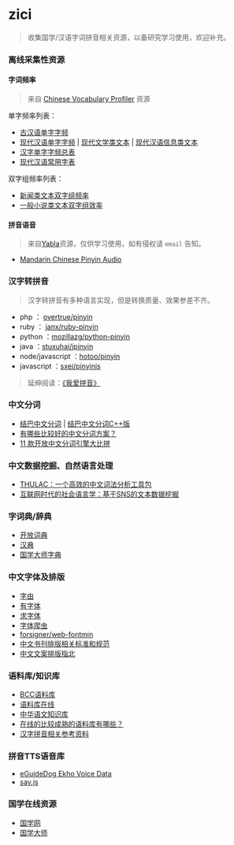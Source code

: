# zici 

>	收集国学/汉语字词拼音相关资源，以备研究学习使用，欢迎补充。

### 离线采集性资源

#### 字词频率

>	来自 [Chinese Vocabulary Profiler](http://lingua.mtsu.edu/chinese-computing/vp/index.php) 资源

单字频率列表：

- [古汉语单字字频](data/lingua.mtsu.edu/char_classical.txt) 
- [现代汉语单字字频](data/lingua.mtsu.edu/char_modern.txt) | [现代文学类文本](data/lingua.mtsu.edu/char_imaginative_modern.txt) | [现代汉语信息类文本](data/lingua.mtsu.edu/char_informative_modern.txt)
- [汉字单字字频总表](data/lingua.mtsu.edu/char_combined.txt)
- [现代汉语常用字表](data/lingua.mtsu.edu/xdhy_fre_char.txt)

双字组频率列表：

- [新闻类文本双字组频率](data/lingua.mtsu.edu/news_bigram.txt)
- [一般小说类文本双字组效率](data/lingua.mtsu.edu/normal_novel_bigram.txt)

#### 拼音语音

>	来自[Yabla](https://chinese.yabla.com/chinese-pinyin-chart.php)资源，仅供学习使用，如有侵权请 `email` 告知。

- [Mandarin Chinese Pinyin Audio](data/pinyin/audio/alicia.zip)

### 汉字转拼音

>	汉字转拼音有多种语言实现，但是转换质量、效果参差不齐。

- php ： [overtrue/pinyin](https://github.com/overtrue/pinyin)
- ruby ： [janx/ruby-pinyin](https://github.com/janx/ruby-pinyin)
- python ：[mozillazg/python-pinyin](https://github.com/mozillazg/python-pinyin)
- java ：[stuxuhai/jpinyin](https://github.com/stuxuhai/jpinyin)
- node/javascript ：[hotoo/pinyin](https://github.com/hotoo/pinyin)
- javascript ：[sxei/pinyinjs](https://github.com/sxei/pinyinjs)

>   延伸阅读：[《我爱拼音》](https://thetype.com/2017/08/11606/)

### 中文分词

- [结巴中文分词](https://github.com/fxsjy/jieba) | [结巴中文分词C++版](https://github.com/yanyiwu/cppjieba)
- [有哪些比较好的中文分词方案？](https://www.zhihu.com/question/19578687)
- [ 11 款开放中文分词引擎大比拼](https://ruby-china.org/topics/28000)

### 中文数据挖掘、自然语言处理

- [THULAC：一个高效的中文词法分析工具包](http://thulac.thunlp.org/)
- [互联网时代的社会语言学：基于SNS的文本数据挖掘](http://www.matrix67.com/blog/archives/5044)


### 字词典/辞典

- [开放词典](http://kaifangcidian.com/)
- [汉典](http://www.zdic.net/)
- [国学大师字典](http://www.guoxuedashi.com/zidian/)

### 中文字体及排版

- [字由](http://www.hellofont.cn/)
- [有字体](https://www.youziku.com/)
- [求字体](http://www.qiuziti.com)
- [字体爬虫](https://github.com/aui/font-spider)
- [forsigner/web-fontmin ](https://github.com/forsigner/web-fontmin)
- [中文书刊排版相关标准和规范](https://github.com/Haixing-Hu/typesetting-standard)
- [中文文案排版指北](https://github.com/sparanoid/chinese-copywriting-guidelines)

### 语料库/知识库

- [BCC语料库](http://bcc.blcu.edu.cn/)
- [语料库在线](http://www.aihanyu.org/cncorpus/index.aspx)
- [中华语文知识库](http://www.zhonghuayuwen.org/)
- [在线的比较成熟的语料库有哪些？](https://www.zhihu.com/question/20447189)
- [汉字拼音相关参考资料](https://github.com/overtrue/pinyin-resources)

### 拼音TTS语音库

- [eGuideDog  Ekho Voice Data ](https://sourceforge.net/projects/e-guidedog/files/Ekho%20Voice%20Data/0.2/)
- [say.js](https://github.com/Marak/say.js)

### 国学在线资源

- [国学网](http://www.guoxue.com)
- [国学大师](http://www.guoxuedashi.com/)




